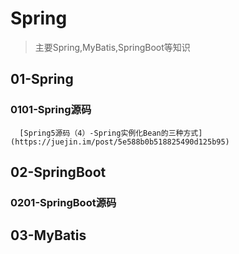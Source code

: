 # Spring
 > 主要Spring,MyBatis,SpringBoot等知识

## 01-Spring
### 0101-Spring源码
      [Spring5源码（4）-Spring实例化Bean的三种方式](https://juejin.im/post/5e588b0b518825490d125b95)
      

## 02-SpringBoot
### 0201-SpringBoot源码

## 03-MyBatis

